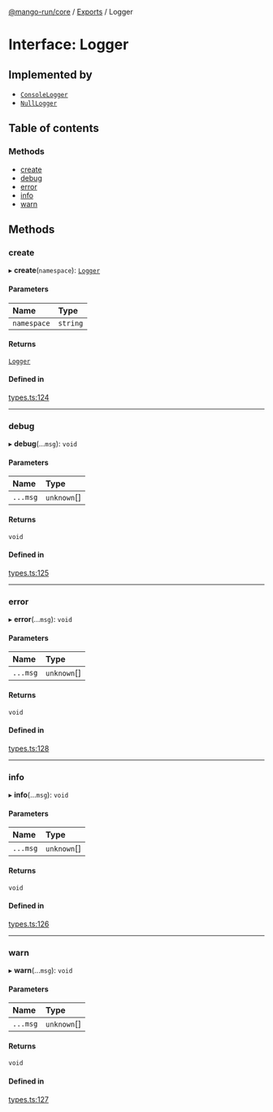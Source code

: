 [@mango-run/core](../README.md) / [Exports](../modules.md) / Logger

# Interface: Logger

## Implemented by

- [`ConsoleLogger`](../classes/ConsoleLogger.md)
- [`NullLogger`](../classes/NullLogger.md)

## Table of contents

### Methods

- [create](Logger.md#create)
- [debug](Logger.md#debug)
- [error](Logger.md#error)
- [info](Logger.md#info)
- [warn](Logger.md#warn)

## Methods

### create

▸ **create**(`namespace`): [`Logger`](Logger.md)

#### Parameters

| Name | Type |
| :------ | :------ |
| `namespace` | `string` |

#### Returns

[`Logger`](Logger.md)

#### Defined in

[types.ts:124](https://github.com/mango-run/mango-run-core/blob/a90ccad/src/types.ts#L124)

___

### debug

▸ **debug**(...`msg`): `void`

#### Parameters

| Name | Type |
| :------ | :------ |
| `...msg` | `unknown`[] |

#### Returns

`void`

#### Defined in

[types.ts:125](https://github.com/mango-run/mango-run-core/blob/a90ccad/src/types.ts#L125)

___

### error

▸ **error**(...`msg`): `void`

#### Parameters

| Name | Type |
| :------ | :------ |
| `...msg` | `unknown`[] |

#### Returns

`void`

#### Defined in

[types.ts:128](https://github.com/mango-run/mango-run-core/blob/a90ccad/src/types.ts#L128)

___

### info

▸ **info**(...`msg`): `void`

#### Parameters

| Name | Type |
| :------ | :------ |
| `...msg` | `unknown`[] |

#### Returns

`void`

#### Defined in

[types.ts:126](https://github.com/mango-run/mango-run-core/blob/a90ccad/src/types.ts#L126)

___

### warn

▸ **warn**(...`msg`): `void`

#### Parameters

| Name | Type |
| :------ | :------ |
| `...msg` | `unknown`[] |

#### Returns

`void`

#### Defined in

[types.ts:127](https://github.com/mango-run/mango-run-core/blob/a90ccad/src/types.ts#L127)
